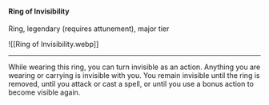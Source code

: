 #### Ring of Invisibility

Ring, legendary (requires attunement), major tier

![[Ring of Invisibility.webp]]

---

While wearing this ring, you can turn invisible as an action. Anything you are wearing or carrying is invisible with you. You remain invisible until the ring is removed, until you attack or cast a spell, or until you use a bonus action to become visible again.
